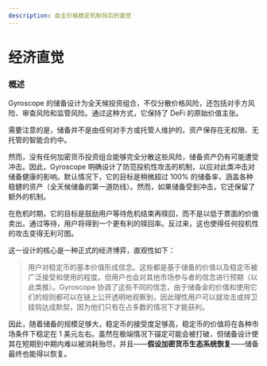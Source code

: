 ```yaml
---
description: 自主价格稳定机制背后的直觉
---
```


# 经济直觉

### 概述

Gyroscope 的储备设计为全天候投资组合，不仅分散价格风险，还包括对手方风险、审查风险和监管风险。通过这种方式，它保持了 DeFi 的原始价值主张。

需要注意的是，储备并不是由任何对手方或托管人维护的。资产保存在无权限、无托管的智能合约中。

然而，没有任何加密货币投资组合能够完全分散这些风险，储备资产仍有可能遭受冲击。因此，Gyroscope 明确设计了防范投机性攻击的机制，以应对此类冲击对储备健康的影响。默认情况下，它的目标是稍微超过 100% 的储备率，涵盖各种稳健的资产（全天候储备的第一道防线）。然而，如果储备受到冲击，它还保留了额外的机制。

在危机时期，它的目标是鼓励用户等待危机结束再赎回，而不是以低于票面的价值卖出。通过等待，用户将得到一个更有利的赎回率。反过来，这也使得任何投机性的攻击变得无利可图。

这一设计的核心是一种正式的经济博弈，直观性如下：

> 用户对稳定币的基本价值形成信念。这些都是基于储备的价值以及稳定币被广泛接受和使用的程度。但用户也会对其他市场参与者的信念进行预期（以此类推）。Gyroscope 协调了这些不同的信念，由于储备金的价值和使用它们的规则都可以在链上公开透明地观察到，因此理性用户可以就攻击或捍卫挂钩达成默契，因为他们只有在占多数的情况下才能获利。

因此，随着储备的规模足够大，稳定币的接受度足够高，稳定币的价值将在各种市场条件下稳定在 1 美元左右。虽然在极端情况下锚定可能会被打破，但储备设计使其在短期到中期内难以被消耗殆尽，并且——**假设加密货币生态系统恢复**——储备最终也能得以恢复。
